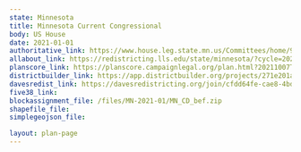 ```yaml
---
state: Minnesota
title: Minnesota Current Congressional
body: US House
date: 2021-01-01
authoritative_link: https://www.house.leg.state.mn.us/Committees/home/92030
allabout_link: https://redistricting.lls.edu/state/minnesota/?cycle=2020&level=Congress&startdate=
planscore_link: https://planscore.campaignlegal.org/plan.html?20211007T195841.369362655Z
districtbuilder_link: https://app.districtbuilder.org/projects/271e201a-a9a3-409c-8ce7-819c33b6b633
davesredist_link: https://davesredistricting.org/join/cfdd64fe-cae8-4bdc-b64e-34860beada44
five38_link:
blockassignment_file: /files/MN-2021-01/MN_CD_bef.zip
shapefile_file:
simplegeojson_file:

layout: plan-page
---
```

